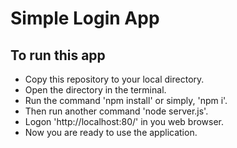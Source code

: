 # Simple Login App

## To run this app
- Copy this repository to your local directory.
- Open the directory in the terminal.
- Run the command 'npm install' or simply, 'npm i'.
- Then run another command 'node server.js'.
- Logon 'http://localhost:80/' in you web browser.
- Now you are ready to use the application.